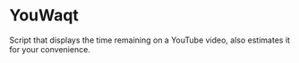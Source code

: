 # YouWaqt
Script that displays the time remaining on a YouTube video, also estimates it for your convenience.
